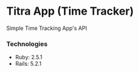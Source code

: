 # Titra App (Time Tracker)
Simple Time Tracking App's API

### Technologies
* Ruby: 2.5.1
* Rails: 5.2.1
